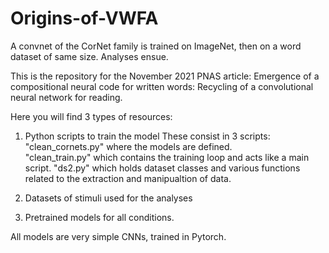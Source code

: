# Origins-of-VWFA
A convnet of the CorNet family is trained on ImageNet, then on a word dataset of same size. Analyses ensue.

This is the repository for the November 2021 PNAS article:
Emergence of a compositional neural code for written words: Recycling of a convolutional neural network for reading.

Here you will find 3 types of resources:
1. Python scripts to train the model
	These consist in 3 scripts:	
  	"clean_cornets.py" where the models are defined.\
  	"clean_train.py" which contains the training loop and acts like a main script.
  	"ds2.py" which holds dataset classes and various functions related to the extraction and manipualtion of data.
  
2. Datasets of stimuli used for the analyses
		

3. Pretrained models for all conditions.

All models are very simple CNNs, trained in Pytorch.
